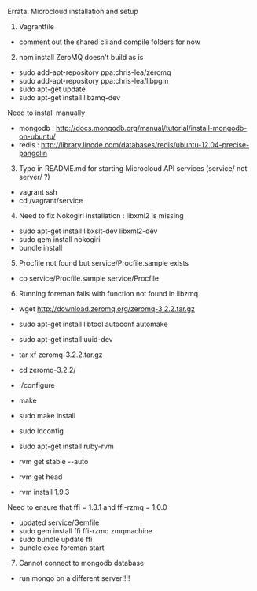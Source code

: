 Errata: Microcloud installation and setup

1. Vagrantfile

- comment out the shared cli and compile folders for now

2. npm install 
ZeroMQ doesn't build as is

- sudo add-apt-repository ppa:chris-lea/zeromq
- sudo add-apt-repository ppa:chris-lea/libpgm
- sudo apt-get update
- sudo apt-get install libzmq-dev

Need to install manually

- mongodb :  http://docs.mongodb.org/manual/tutorial/install-mongodb-on-ubuntu/
- redis : http://library.linode.com/databases/redis/ubuntu-12.04-precise-pangolin

3. Typo in README.md
for starting Microcloud API services (service/ not server/ ?)

- vagrant ssh
- cd /vagrant/service

4. Need to fix Nokogiri installation : libxml2 is missing

- sudo apt-get install libxslt-dev libxml2-dev
- sudo gem install nokogiri
- bundle install

5. Procfile not found but service/Procfile.sample exists

- cp service/Procfile.sample service/Procfile

6. Running foreman fails with function not found in libzmq

- wget http://download.zeromq.org/zeromq-3.2.2.tar.gz
- sudo apt-get install libtool autoconf automake
- sudo apt-get install uuid-dev
- tar xf zeromq-3.2.2.tar.gz 
- cd zeromq-3.2.2/
- ./configure
- make
- sudo make install
- sudo ldconfig

- sudo apt-get install ruby-rvm
- rvm get stable --auto
- rvm get head
- rvm install 1.9.3

Need to ensure that ffi = 1.3.1 and ffi-rzmq = 1.0.0

- updated service/Gemfile
- sudo gem install ffi  ffi-rzmq zmqmachine
- sudo bundle update ffi
- bundle exec foreman start

7. Cannot connect to mongodb database

- run mongo on a different server!!!!
